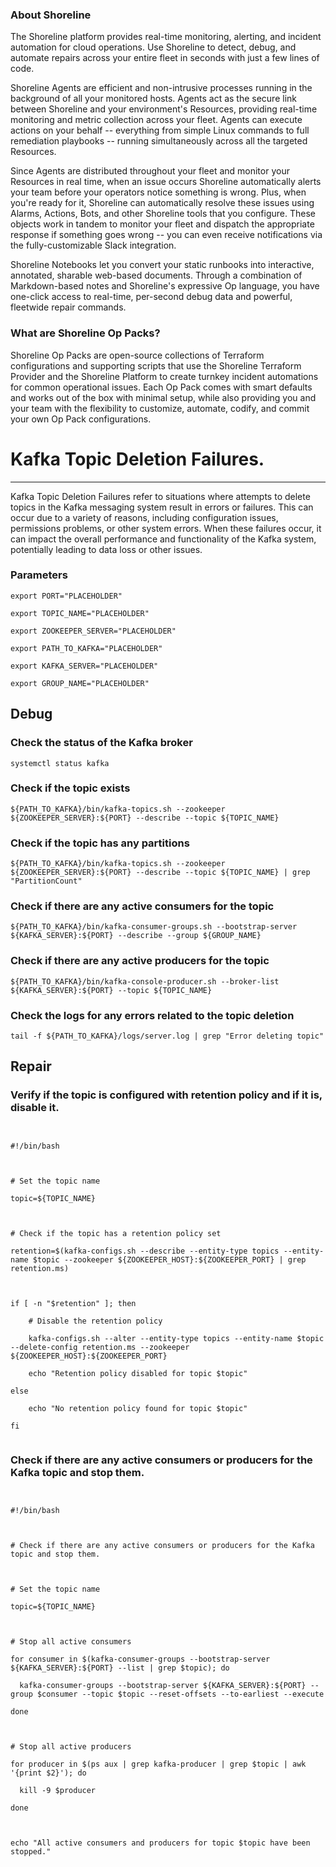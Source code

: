 
### About Shoreline
The Shoreline platform provides real-time monitoring, alerting, and incident automation for cloud operations. Use Shoreline to detect, debug, and automate repairs across your entire fleet in seconds with just a few lines of code.

Shoreline Agents are efficient and non-intrusive processes running in the background of all your monitored hosts. Agents act as the secure link between Shoreline and your environment's Resources, providing real-time monitoring and metric collection across your fleet. Agents can execute actions on your behalf -- everything from simple Linux commands to full remediation playbooks -- running simultaneously across all the targeted Resources.

Since Agents are distributed throughout your fleet and monitor your Resources in real time, when an issue occurs Shoreline automatically alerts your team before your operators notice something is wrong. Plus, when you're ready for it, Shoreline can automatically resolve these issues using Alarms, Actions, Bots, and other Shoreline tools that you configure. These objects work in tandem to monitor your fleet and dispatch the appropriate response if something goes wrong -- you can even receive notifications via the fully-customizable Slack integration.

Shoreline Notebooks let you convert your static runbooks into interactive, annotated, sharable web-based documents. Through a combination of Markdown-based notes and Shoreline's expressive Op language, you have one-click access to real-time, per-second debug data and powerful, fleetwide repair commands.

### What are Shoreline Op Packs?
Shoreline Op Packs are open-source collections of Terraform configurations and supporting scripts that use the Shoreline Terraform Provider and the Shoreline Platform to create turnkey incident automations for common operational issues. Each Op Pack comes with smart defaults and works out of the box with minimal setup, while also providing you and your team with the flexibility to customize, automate, codify, and commit your own Op Pack configurations.

# Kafka Topic Deletion Failures.
---

Kafka Topic Deletion Failures refer to situations where attempts to delete topics in the Kafka messaging system result in errors or failures. This can occur due to a variety of reasons, including configuration issues, permissions problems, or other system errors. When these failures occur, it can impact the overall performance and functionality of the Kafka system, potentially leading to data loss or other issues.

### Parameters
```shell
export PORT="PLACEHOLDER"

export TOPIC_NAME="PLACEHOLDER"

export ZOOKEEPER_SERVER="PLACEHOLDER"

export PATH_TO_KAFKA="PLACEHOLDER"

export KAFKA_SERVER="PLACEHOLDER"

export GROUP_NAME="PLACEHOLDER"
```

## Debug

### Check the status of the Kafka broker
```shell
systemctl status kafka
```

### Check if the topic exists
```shell
${PATH_TO_KAFKA}/bin/kafka-topics.sh --zookeeper ${ZOOKEEPER_SERVER}:${PORT} --describe --topic ${TOPIC_NAME}
```

### Check if the topic has any partitions
```shell
${PATH_TO_KAFKA}/bin/kafka-topics.sh --zookeeper ${ZOOKEEPER_SERVER}:${PORT} --describe --topic ${TOPIC_NAME} | grep "PartitionCount"
```

### Check if there are any active consumers for the topic
```shell
${PATH_TO_KAFKA}/bin/kafka-consumer-groups.sh --bootstrap-server ${KAFKA_SERVER}:${PORT} --describe --group ${GROUP_NAME}
```

### Check if there are any active producers for the topic
```shell
${PATH_TO_KAFKA}/bin/kafka-console-producer.sh --broker-list ${KAFKA_SERVER}:${PORT} --topic ${TOPIC_NAME}
```

### Check the logs for any errors related to the topic deletion
```shell
tail -f ${PATH_TO_KAFKA}/logs/server.log | grep "Error deleting topic"
```

## Repair

### Verify if the topic is configured with retention policy and if it is, disable it.
```shell


#!/bin/bash



# Set the topic name

topic=${TOPIC_NAME}



# Check if the topic has a retention policy set

retention=$(kafka-configs.sh --describe --entity-type topics --entity-name $topic --zookeeper ${ZOOKEEPER_HOST}:${ZOOKEEPER_PORT} | grep retention.ms)



if [ -n "$retention" ]; then

    # Disable the retention policy

    kafka-configs.sh --alter --entity-type topics --entity-name $topic --delete-config retention.ms --zookeeper ${ZOOKEEPER_HOST}:${ZOOKEEPER_PORT}

    echo "Retention policy disabled for topic $topic"

else

    echo "No retention policy found for topic $topic"

fi


```

### Check if there are any active consumers or producers for the Kafka topic and stop them.
```shell


#!/bin/bash



# Check if there are any active consumers or producers for the Kafka topic and stop them.



# Set the topic name

topic=${TOPIC_NAME}



# Stop all active consumers

for consumer in $(kafka-consumer-groups --bootstrap-server ${KAFKA_SERVER}:${PORT} --list | grep $topic); do

  kafka-consumer-groups --bootstrap-server ${KAFKA_SERVER}:${PORT} --group $consumer --topic $topic --reset-offsets --to-earliest --execute

done



# Stop all active producers

for producer in $(ps aux | grep kafka-producer | grep $topic | awk '{print $2}'); do

  kill -9 $producer

done



echo "All active consumers and producers for topic $topic have been stopped."


```